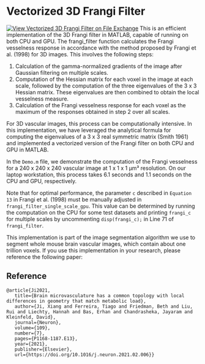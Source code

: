 # Vectorized 3D Frangi Filter
[![View Vectorized 3D Frangi Filter on File Exchange](https://www.mathworks.com/matlabcentral/images/matlab-file-exchange.svg)](https://www.mathworks.com/matlabcentral/fileexchange/127564-vectorized-3d-frangi-filter)
This is an efficient implementation of the 3D Frangi filter in MATLAB, capable of running on both CPU and GPU. The frangi_filter function calculates the Frangi vesselness response in accordance with the method proposed by Frangi et al. (1998) for 3D images. This involves the following steps:

1. Calculation of the gamma-normalized gradients of the image after Gaussian filtering on multiple scales.
2. Computation of the Hessian matrix for each voxel in the image at each scale, followed by the computation of the three eigenvalues of the 3 x 3 Hessian matrix. These eigenvalues are then combined to obtain the local vesselness measure.
3. Calculation of the Frangi vesselness response for each voxel as the maximum of the responses obtained in step 2 over all scales.

For 3D vascular images, this process can be computationally intensive. In this implementation, we have leveraged the analytical formula for computing the eigenvalues of a 3 x 3 real symmetric matrix (Smith 1961) and implemented a vectorized version of the Frangi filter on both CPU and GPU in MATLAB.

In the `Demo.m` file, we demonstrate the computation of the Frangi vesselness for a 240 x 240 x 240 vascular image at 1 x 1 x 1 µm³ resolution. On our laptop workstation, this process takes 6.1 seconds and 1.1 seconds on the CPU and GPU, respectively.

Note that for optimal performance, the parameter `c` described in `Equation 13` in Frangi et al. (1998) must be manually adjusted in `frangi_filter_single_scale_gpu`. This value can be determined by running the computation on the CPU for some test datasets and printing `frangi_c` for multiple scales by uncommenting `disp(frangi_c);` in Line 71 of `frangi_filter`.

This implementation is part of the image segmentation algorithm we use to segment whole mouse brain vascular images, which contain about one trillion voxels. If you use this implementation in your research, please reference the following paper:

## Reference

    @article{Ji2021,
       title={Brain microvasculature has a common topology with local differences in geometry that match metabolic load},
       author={Ji, Xiang and Ferreira, Tiago and Friedman, Beth and Liu, Rui and Liechty, Hannah and Bas, Erhan and Chandrasheka, Jayaram and Kleinfeld, David}, 
       journal={Neuron},
       volume={109},
       number={7},
       pages={P1168-1187.E13},
       year={2021},
       publisher={Elsevier},
       url={https://doi.org/10.1016/j.neuron.2021.02.006}}